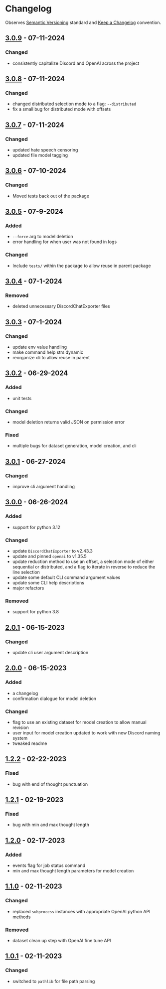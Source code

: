 # Changelog

Observes [Semantic Versioning](https://semver.org/spec/v2.0.0.html) standard and [Keep a Changelog](https://keepachangelog.com/en/1.0.0/) convention.

## [3.0.9] - 07-11-2024

### Changed

- consistently capitalize Discord and OpenAI across the project

## [3.0.8] - 07-11-2024

### Changed

- changed distributed selection mode to a flag: `--distributed`
- fix a small bug for distributed mode with offsets  

## [3.0.7] - 07-11-2024

### Changed

- updated hate speech censoring
- updated file model tagging

## [3.0.6] - 07-10-2024

### Changed

- Moved tests back out of the package

## [3.0.5] - 07-9-2024

### Added

- `--force` arg to model deletion
- error handling for when user was not found in logs

### Changed

- Include `tests/` within the package to allow reuse in parent package

## [3.0.4] - 07-1-2024

### Removed

- deleted unnecessary DiscordChatExporter files

## [3.0.3] - 07-1-2024

### Changed

- update env value handling
- make command help strs dynamic
- reorganize cli to allow reuse in parent

## [3.0.2] - 06-29-2024

### Added

- unit tests

### Changed

- model deletion returns valid JSON on permission error

### Fixed

- multiple bugs for dataset generation, model creation, and cli

## [3.0.1] - 06-27-2024

### Changed

- improve cli argument handling

## [3.0.0] - 06-26-2024

### Added

- support for python 3.12

### Changed

- update `DiscordChatExporter` to v2.43.3
- update and pinned `openai` to v1.35.5
- update reduction method to use an offset, a selection mode of either sequential or distributed, and a flag to iterate in reverse to reduce the line selection
- update some default CLI command argument values
- update some CLI help descriptions
- major refactors

### Removed

- support for python 3.8

## [2.0.1] - 06-15-2023

### Changed

- update cli user argument description 

## [2.0.0] - 06-15-2023

### Added

- a changelog
- confirmation dialogue for model deletion

### Changed

- flag to use an existing dataset for model creation to allow manual revision
- user input for model creation updated to work with new Discord naming system
- tweaked readme

## [1.2.2] - 02-22-2023

### Fixed

- bug with end of thought punctuation

## [1.2.1] - 02-19-2023

### Fixed

- bug with min and max thought length

## [1.2.0] - 02-17-2023

### Added

- events flag for job status command
- min and max thought length parameters for model creation

## [1.1.0] - 02-11-2023

### Changed

- replaced `subprocess` instances with appropriate OpenAI python API methods

### Removed

- dataset clean up step with OpenAI fine tune API

## [1.0.1] - 02-11-2023

### Changed

- switched to `pathlib` for file path parsing

[3.0.9]: https://github.com/A-Baji/discordAI-modelizer/compare/3.0.8...3.0.9
[3.0.8]: https://github.com/A-Baji/discordAI-modelizer/compare/3.0.7...3.0.8
[3.0.7]: https://github.com/A-Baji/discordAI-modelizer/compare/3.0.6...3.0.7
[3.0.6]: https://github.com/A-Baji/discordAI-modelizer/compare/3.0.5...3.0.6
[3.0.5]: https://github.com/A-Baji/discordAI-modelizer/compare/3.0.4...3.0.5
[3.0.4]: https://github.com/A-Baji/discordAI-modelizer/compare/3.0.3...3.0.4
[3.0.3]: https://github.com/A-Baji/discordAI-modelizer/compare/3.0.2...3.0.3
[3.0.2]: https://github.com/A-Baji/discordAI-modelizer/compare/3.0.1...3.0.2
[3.0.1]: https://github.com/A-Baji/discordAI-modelizer/compare/3.0.0...3.0.1
[3.0.0]: https://github.com/A-Baji/discordAI-modelizer/compare/2.0.1...3.0.0
[2.0.1]: https://github.com/A-Baji/discordAI-modelizer/compare/1.2.2...2.0.1
[2.0.0]: https://github.com/A-Baji/discordAI-modelizer/compare/1.2.2...2.0.0
[1.2.2]: https://github.com/A-Baji/discordAI-modelizer/compare/1.2.1...1.2.2
[1.2.1]: https://github.com/A-Baji/discordAI-modelizer/compare/1.2.0...1.2.1
[1.2.0]: https://github.com/A-Baji/discordAI-modelizer/compare/1.1.0...1.2.0
[1.1.0]: https://github.com/A-Baji/discordAI-modelizer/compare/1.0.1...1.1.0
[1.0.1]: https://github.com/A-Baji/discordAI-modelizer/compare/1.0.0...1.0.1